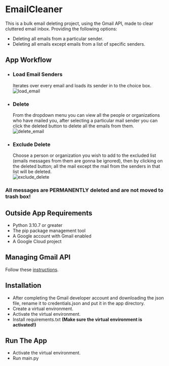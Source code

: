 # EmailCleaner
 This is a bulk email deleting project, using the Gmail API, made to clear cluttered email inbox. Providing the following options:

 - Deleting all emails from a particular sender.
 - Deleting all emails except emails from a list of specific senders.  

## App Workflow

 - ### Load Email Senders  
    Iterates over every email and loads its sender in to the choice box.
    ![load_email](https://i.imgur.com/gNqmZmA.gif)
 - ### Delete
    From the dropdown menu you can view all the people or organizations who have mailed you, after selecting a particular mail sender you can click the deleted button to delete all the emails from them.
    ![delete_email](https://i.imgur.com/ceRKqV9.gif)    
 - ### Exclude Delete
    Choose a person or organization you wish to add to the excluded list (emails messages from them are gonna be ignored), then by clicking on the deleted button; all the mail except the mail from the senders in that list will be deleted.  
    ![exclude_delete](https://i.imgur.com/YANQ4zu.gif)


### All messages are **PERMANENTLY** deleted and are not moved to trash box!

 ## Outside App Requirements
  - Python 3.10.7 or greater
  - The pip package management tool  
  - A Google account with Gmail enabled
  - A Google Cloud project    

## Managing Gmail API
Follow these [instructions](https://developers.google.com/gmail/api/quickstart/python#step_1_turn_on_the_api_name).

## Installation

- After completing the Gmail developer account and downloading the json file, rename it to credentials.json and put it in the app directory.
- Create a virtual environment.
- Activate the virtual environment.
- Install requirements.txt **(Make sure the virtual environment is activated!)**

## Run The App
- Activate the virtual environment.
- Run main.py

    